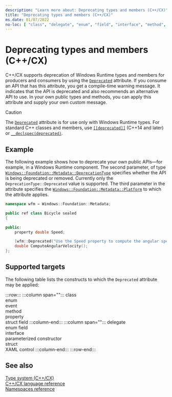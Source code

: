 ```yaml
---
description: "Learn more about: Deprecating types and members (C++/CX)"
title: "Deprecating types and members (C++/CX)"
ms.date: 01/07/2022
no-loc: [ "class", "delegate", "enum", "field", "interface", "method", "property", "struct" ]
---
```

# Deprecating types and members (C++/CX)

C++/CX supports deprecation of Windows Runtime types and members for producers and consumers by using the [`Deprecated`](/uwp/api/windows.foundation.metadata.deprecatedattribute) attribute. If you consume an API that has this attribute, you get a compile-time warning message. It indicates that the API is deprecated and also recommends an alternative API to use. In your own public types and methods, you can apply this attribute and supply your own custom message.

> [!CAUTION]
> The [`Deprecated`](/uwp/api/windows.foundation.metadata.deprecatedattribute) attribute is for use only with Windows Runtime types. For standard C++ classes and members, use [`[[deprecated]]`](../cpp/deprecated-cpp.md) (C++14 and later) or [`__declspec(deprecated)`](../cpp/deprecated-cpp.md).

## Example

The following example shows how to deprecate your own public APIs—for example, in a Windows Runtime component. The second parameter, of type [`Windows::Foundation::Metadata::DeprecationType`](/uwp/api/windows.foundation.metadata.deprecationtype) specifies whether the API is being deprecated or removed. Currently only the `DeprecationType::Deprecated` value is supported. The third parameter in the attribute specifies the [`Windows::Foundation::Metadata::Platform`](/uwp/api/windows.foundation.metadata.platformattribute) to which the attribute applies.

```cpp
namespace wfm = Windows::Foundation::Metadata;

public ref class Bicycle sealed
{

public:
    property double Speed;

    [wfm::Deprecated("Use the Speed property to compute the angular speed of the wheel", wfm::DeprecationType::Deprecate, 0x0)]
    double ComputeAngularVelocity();
};
```

## Supported targets

The following table lists the constructs to which the `Deprecated` attribute may be applied:

:::row:::
   :::column span="":::
      class\
      enum\
      event\
      method\
      property\
      struct field
   :::column-end:::
   :::column span="":::
      delegate\
      enum field\
      interface\
      parameterized constructor\
      struct\
      XAML control
   :::column-end:::
:::row-end:::

## See also

[Type system (C++/CX)](../cppcx/type-system-c-cx.md)\
[C++/CX language reference](../cppcx/visual-c-language-reference-c-cx.md)\
[Namespaces reference](../cppcx/namespaces-reference-c-cx.md)
